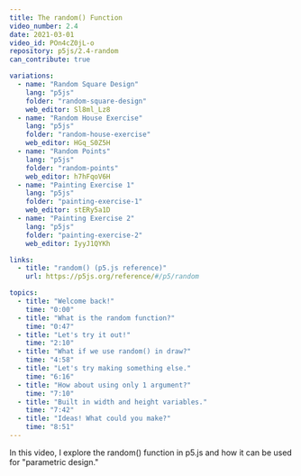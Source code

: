 ```yaml
---
title: The random() Function
video_number: 2.4
date: 2021-03-01
video_id: POn4cZ0jL-o
repository: p5js/2.4-random
can_contribute: true

variations:
  - name: "Random Square Design"
    lang: "p5js"
    folder: "random-square-design"
    web_editor: Sl8ml_Lz8
  - name: "Random House Exercise"
    lang: "p5js"
    folder: "random-house-exercise"
    web_editor: HGq_S0Z5H
  - name: "Random Points"
    lang: "p5js"
    folder: "random-points"
    web_editor: h7hFqoV6H
  - name: "Painting Exercise 1"
    lang: "p5js"
    folder: "painting-exercise-1"
    web_editor: stERy5a1D
  - name: "Painting Exercise 2"
    lang: "p5js"
    folder: "painting-exercise-2"
    web_editor: IyyJ1QYKh

links:
  - title: "random() (p5.js reference)"
    url: https://p5js.org/reference/#/p5/random

topics:
  - title: "Welcome back!"
    time: "0:00"
  - title: "What is the random function?"
    time: "0:47"
  - title: "Let's try it out!"
    time: "2:10"
  - title: "What if we use random() in draw?"
    time: "4:58"
  - title: "Let's try making something else."
    time: "6:16"
  - title: "How about using only 1 argument?"
    time: "7:10"
  - title: "Built in width and height variables."
    time: "7:42"
  - title: "Ideas! What could you make?"
    time: "8:51"
---
```


In this video, I explore the random() function in p5.js and how it can be used for "parametric design."
